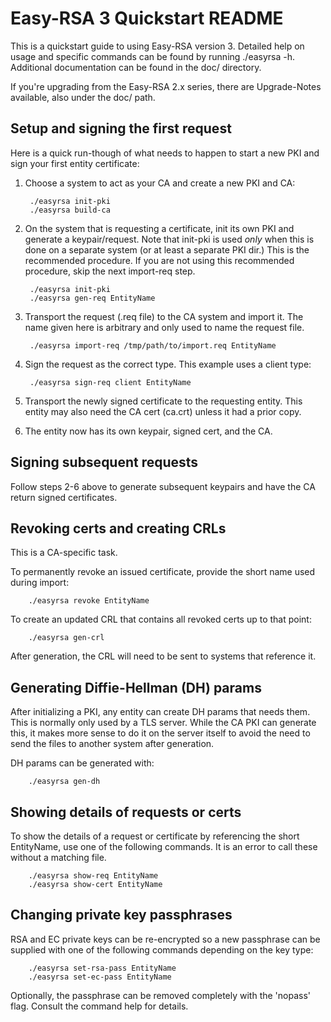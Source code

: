 Easy-RSA 3 Quickstart README
============================

This is a quickstart guide to using Easy-RSA version 3. Detailed help on usage
and specific commands can be found by running ./easyrsa -h.  Additional
documentation can be found in the doc/ directory.

If you're upgrading from the Easy-RSA 2.x series, there are Upgrade-Notes
available, also under the doc/ path.

Setup and signing the first request
-----------------------------------

Here is a quick run-though of what needs to happen to start a new PKI and sign
your first entity certificate:

1. Choose a system to act as your CA and create a new PKI and CA:

        ./easyrsa init-pki
        ./easyrsa build-ca

2. On the system that is requesting a certificate, init its own PKI and generate
   a keypair/request. Note that init-pki is used _only_ when this is done on a
   separate system (or at least a separate PKI dir.) This is the recommended
   procedure. If you are not using this recommended procedure, skip the next
   import-req step.

        ./easyrsa init-pki
        ./easyrsa gen-req EntityName

3. Transport the request (.req file) to the CA system and import it. The name
   given here is arbitrary and only used to name the request file.

        ./easyrsa import-req /tmp/path/to/import.req EntityName

4. Sign the request as the correct type. This example uses a client type:

        ./easyrsa sign-req client EntityName

5. Transport the newly signed certificate to the requesting entity. This entity
   may also need the CA cert (ca.crt) unless it had a prior copy.

6. The entity now has its own keypair, signed cert, and the CA.

Signing subsequent requests
---------------------------

Follow steps 2-6 above to generate subsequent keypairs and have the CA return
signed certificates.

Revoking certs and creating CRLs
--------------------------------

This is a CA-specific task.

To permanently revoke an issued certificate, provide the short name used during
import:

        ./easyrsa revoke EntityName

To create an updated CRL that contains all revoked certs up to that point:

        ./easyrsa gen-crl

After generation, the CRL will need to be sent to systems that reference it.

Generating Diffie-Hellman (DH) params
-------------------------------------

After initializing a PKI, any entity can create DH params that needs them. This
is normally only used by a TLS server. While the CA PKI can generate this, it
makes more sense to do it on the server itself to avoid the need to send the
files to another system after generation.

DH params can be generated with:

        ./easyrsa gen-dh

Showing details of requests or certs
------------------------------------

To show the details of a request or certificate by referencing the short
EntityName, use one of the following commands. It is an error to call these
without a matching file.

        ./easyrsa show-req EntityName
        ./easyrsa show-cert EntityName

Changing private key passphrases
--------------------------------

RSA and EC private keys can be re-encrypted so a new passphrase can be supplied
with one of the following commands depending on the key type:

        ./easyrsa set-rsa-pass EntityName
        ./easyrsa set-ec-pass EntityName

Optionally, the passphrase can be removed completely with the 'nopass' flag.
Consult the command help for details.
